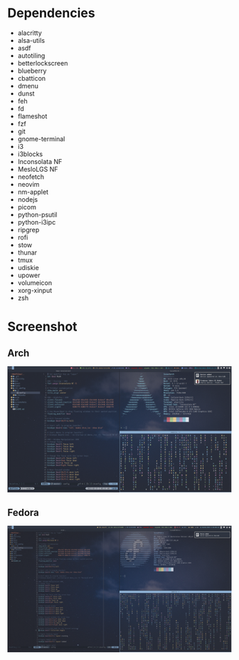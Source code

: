 # Dependencies
- alacritty
- alsa-utils
- asdf
- autotiling
- betterlockscreen
- blueberry
- cbatticon
- dmenu
- dunst
- feh
- fd
- flameshot
- fzf
- git
- gnome-terminal
- i3
- i3blocks
- Inconsolata NF
- MesloLGS NF
- neofetch
- neovim
- nm-applet
- nodejs
- picom
- python-psutil
- python-i3ipc
- ripgrep
- rofi
- stow
- thunar
- tmux
- udiskie
- upower
- volumeicon
- xorg-xinput
- zsh

# Screenshot

## Arch
![Alt text](./screenshots/arch.png "Arch")

## Fedora
![Alt text](./screenshots/fedora.png "Fedora")
